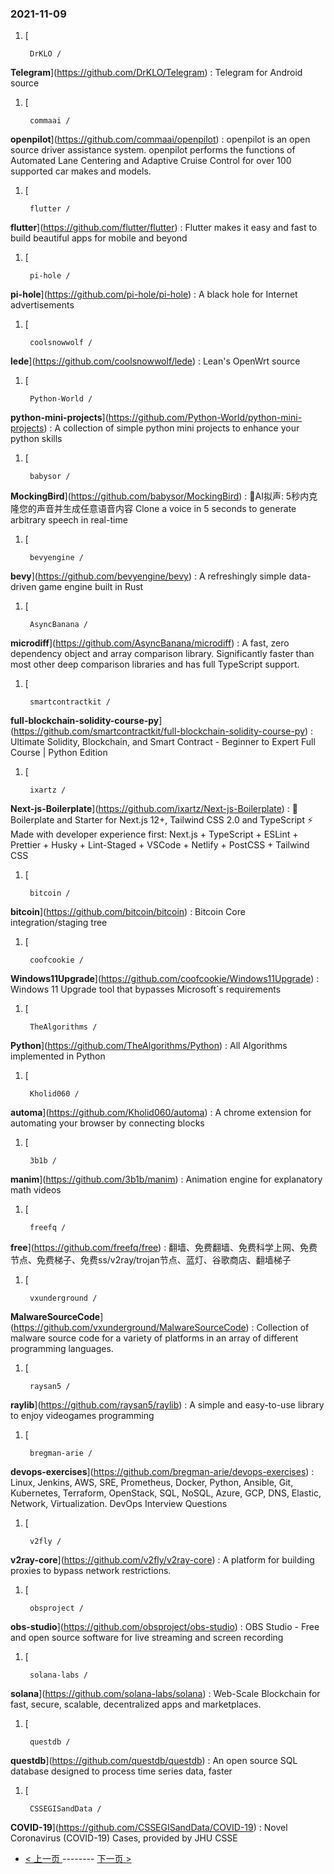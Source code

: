### 2021-11-09 
1. [
    

        DrKLO /
**Telegram**](https://github.com/DrKLO/Telegram) : Telegram for Android source
1. [
    

        commaai /
**openpilot**](https://github.com/commaai/openpilot) : openpilot is an open source driver assistance system. openpilot performs the functions of Automated Lane Centering and Adaptive Cruise Control for over 100 supported car makes and models.
1. [
    

        flutter /
**flutter**](https://github.com/flutter/flutter) : Flutter makes it easy and fast to build beautiful apps for mobile and beyond
1. [
    

        pi-hole /
**pi-hole**](https://github.com/pi-hole/pi-hole) : A black hole for Internet advertisements
1. [
    

        coolsnowwolf /
**lede**](https://github.com/coolsnowwolf/lede) : Lean's OpenWrt source
1. [
    

        Python-World /
**python-mini-projects**](https://github.com/Python-World/python-mini-projects) : A collection of simple python mini projects to enhance your python skills
1. [
    

        babysor /
**MockingBird**](https://github.com/babysor/MockingBird) : 🚀AI拟声: 5秒内克隆您的声音并生成任意语音内容 Clone a voice in 5 seconds to generate arbitrary speech in real-time
1. [
    

        bevyengine /
**bevy**](https://github.com/bevyengine/bevy) : A refreshingly simple data-driven game engine built in Rust
1. [
    

        AsyncBanana /
**microdiff**](https://github.com/AsyncBanana/microdiff) : A fast, zero dependency object and array comparison library. Significantly faster than most other deep comparison libraries and has full TypeScript support.
1. [
    

        smartcontractkit /
**full-blockchain-solidity-course-py**](https://github.com/smartcontractkit/full-blockchain-solidity-course-py) : Ultimate Solidity, Blockchain, and Smart Contract - Beginner to Expert Full Course | Python Edition
1. [
    

        ixartz /
**Next-js-Boilerplate**](https://github.com/ixartz/Next-js-Boilerplate) : 🚀 Boilerplate and Starter for Next.js 12+, Tailwind CSS 2.0 and TypeScript ⚡️ Made with developer experience first: Next.js + TypeScript + ESLint + Prettier + Husky + Lint-Staged + VSCode + Netlify + PostCSS + Tailwind CSS
1. [
    

        bitcoin /
**bitcoin**](https://github.com/bitcoin/bitcoin) : Bitcoin Core integration/staging tree
1. [
    

        coofcookie /
**Windows11Upgrade**](https://github.com/coofcookie/Windows11Upgrade) : Windows 11 Upgrade tool that bypasses Microsoft´s requirements
1. [
    

        TheAlgorithms /
**Python**](https://github.com/TheAlgorithms/Python) : All Algorithms implemented in Python
1. [
    

        Kholid060 /
**automa**](https://github.com/Kholid060/automa) : A chrome extension for automating your browser by connecting blocks
1. [
    

        3b1b /
**manim**](https://github.com/3b1b/manim) : Animation engine for explanatory math videos
1. [
    

        freefq /
**free**](https://github.com/freefq/free) : 翻墙、免费翻墙、免费科学上网、免费节点、免费梯子、免费ss/v2ray/trojan节点、蓝灯、谷歌商店、翻墙梯子
1. [
    

        vxunderground /
**MalwareSourceCode**](https://github.com/vxunderground/MalwareSourceCode) : Collection of malware source code for a variety of platforms in an array of different programming languages.
1. [
    

        raysan5 /
**raylib**](https://github.com/raysan5/raylib) : A simple and easy-to-use library to enjoy videogames programming
1. [
    

        bregman-arie /
**devops-exercises**](https://github.com/bregman-arie/devops-exercises) : Linux, Jenkins, AWS, SRE, Prometheus, Docker, Python, Ansible, Git, Kubernetes, Terraform, OpenStack, SQL, NoSQL, Azure, GCP, DNS, Elastic, Network, Virtualization. DevOps Interview Questions
1. [
    

        v2fly /
**v2ray-core**](https://github.com/v2fly/v2ray-core) : A platform for building proxies to bypass network restrictions.
1. [
    

        obsproject /
**obs-studio**](https://github.com/obsproject/obs-studio) : OBS Studio - Free and open source software for live streaming and screen recording
1. [
    

        solana-labs /
**solana**](https://github.com/solana-labs/solana) : Web-Scale Blockchain for fast, secure, scalable, decentralized apps and marketplaces.
1. [
    

        questdb /
**questdb**](https://github.com/questdb/questdb) : An open source SQL database designed to process time series data, faster
1. [
    

        CSSEGISandData /
**COVID-19**](https://github.com/CSSEGISandData/COVID-19) : Novel Coronavirus (COVID-19) Cases, provided by JHU CSSE 

- [ < 上一页 ](https://github.com/able8/github-trending-daily-record/blob/master/2021-11-08.md) -------- [ 下一页 > ](https://github.com/able8/github-trending-daily-record/blob/master/2021-11-10.md)